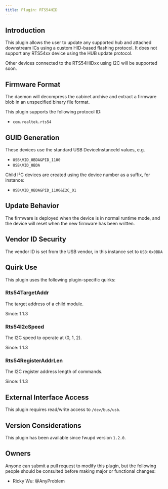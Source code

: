 ```yaml
---
title: Plugin: RTS54HID
---
```


## Introduction

This plugin allows the user to update any supported hub and attached downstream
ICs using a custom HID-based flashing protocol. It does not support any RTS54xx
device using the HUB update protocol.

Other devices connected to the RTS54HIDxx using I2C will be supported soon.

## Firmware Format

The daemon will decompress the cabinet archive and extract a firmware blob in
an unspecified binary file format.

This plugin supports the following protocol ID:

* `com.realtek.rts54`

## GUID Generation

These devices use the standard USB DeviceInstanceId values, e.g.

* `USB\VID_0BDA&PID_1100`
* `USB\VID_0BDA`

Child I²C devices are created using the device number as a suffix, for instance:

* `USB\VID_0BDA&PID_1100&I2C_01`

## Update Behavior

The firmware is deployed when the device is in normal runtime mode, and the
device will reset when the new firmware has been written.

## Vendor ID Security

The vendor ID is set from the USB vendor, in this instance set to `USB:0x0BDA`

## Quirk Use

This plugin uses the following plugin-specific quirks:

### Rts54TargetAddr

The target address of a child module.

Since: 1.1.3

### Rts54I2cSpeed

The I2C speed to operate at (0, 1, 2).

Since: 1.1.3

### Rts54RegisterAddrLen

The I2C register address length of commands.

Since: 1.1.3

## External Interface Access

This plugin requires read/write access to `/dev/bus/usb`.

## Version Considerations

This plugin has been available since fwupd version `1.2.0`.

## Owners

Anyone can submit a pull request to modify this plugin, but the following people should be
consulted before making major or functional changes:

* Ricky Wu: @AnyProblem
